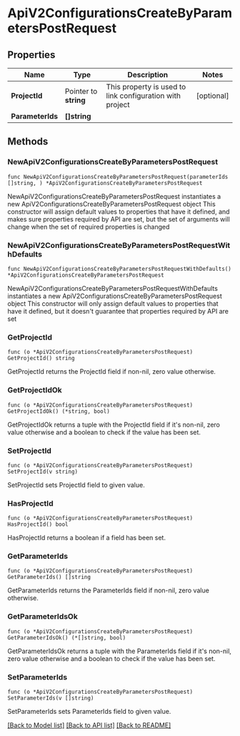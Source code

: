 # ApiV2ConfigurationsCreateByParametersPostRequest

## Properties

Name | Type | Description | Notes
------------ | ------------- | ------------- | -------------
**ProjectId** | Pointer to **string** | This property is used to link configuration with project | [optional] 
**ParameterIds** | **[]string** |  | 

## Methods

### NewApiV2ConfigurationsCreateByParametersPostRequest

`func NewApiV2ConfigurationsCreateByParametersPostRequest(parameterIds []string, ) *ApiV2ConfigurationsCreateByParametersPostRequest`

NewApiV2ConfigurationsCreateByParametersPostRequest instantiates a new ApiV2ConfigurationsCreateByParametersPostRequest object
This constructor will assign default values to properties that have it defined,
and makes sure properties required by API are set, but the set of arguments
will change when the set of required properties is changed

### NewApiV2ConfigurationsCreateByParametersPostRequestWithDefaults

`func NewApiV2ConfigurationsCreateByParametersPostRequestWithDefaults() *ApiV2ConfigurationsCreateByParametersPostRequest`

NewApiV2ConfigurationsCreateByParametersPostRequestWithDefaults instantiates a new ApiV2ConfigurationsCreateByParametersPostRequest object
This constructor will only assign default values to properties that have it defined,
but it doesn't guarantee that properties required by API are set

### GetProjectId

`func (o *ApiV2ConfigurationsCreateByParametersPostRequest) GetProjectId() string`

GetProjectId returns the ProjectId field if non-nil, zero value otherwise.

### GetProjectIdOk

`func (o *ApiV2ConfigurationsCreateByParametersPostRequest) GetProjectIdOk() (*string, bool)`

GetProjectIdOk returns a tuple with the ProjectId field if it's non-nil, zero value otherwise
and a boolean to check if the value has been set.

### SetProjectId

`func (o *ApiV2ConfigurationsCreateByParametersPostRequest) SetProjectId(v string)`

SetProjectId sets ProjectId field to given value.

### HasProjectId

`func (o *ApiV2ConfigurationsCreateByParametersPostRequest) HasProjectId() bool`

HasProjectId returns a boolean if a field has been set.

### GetParameterIds

`func (o *ApiV2ConfigurationsCreateByParametersPostRequest) GetParameterIds() []string`

GetParameterIds returns the ParameterIds field if non-nil, zero value otherwise.

### GetParameterIdsOk

`func (o *ApiV2ConfigurationsCreateByParametersPostRequest) GetParameterIdsOk() (*[]string, bool)`

GetParameterIdsOk returns a tuple with the ParameterIds field if it's non-nil, zero value otherwise
and a boolean to check if the value has been set.

### SetParameterIds

`func (o *ApiV2ConfigurationsCreateByParametersPostRequest) SetParameterIds(v []string)`

SetParameterIds sets ParameterIds field to given value.



[[Back to Model list]](../README.md#documentation-for-models) [[Back to API list]](../README.md#documentation-for-api-endpoints) [[Back to README]](../README.md)


